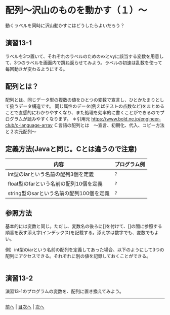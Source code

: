 # 配列～沢山のものを動かす（１）～
動くラベルを同時に沢山動かすにはどうしたらよいだろう？

## 演習13-1
ラベルを3つ置いて、それぞれのラベルのためのvxとvyに該当する変数を用意して、3つのラベルを画面内で跳ね返らせてみよう。ラベルの初速は乱数を使って毎回動きが変わるようにする。

## 配列とは？

配列とは、同じデータ型の複数の値をひとつの変数で宣言し、ひとかたまりとして扱うデータ構造です。
同じ属性のデータ(例えばテストの点数など)をまとめることで直感的にわかりやすくなり、また処理を効率的に書くことができるのでプログラムが読みやすくなります。
＊引用元
https://www.bold.ne.jp/engineer-club/c-language-array
Ｃ言語の配列とは　～宣言、初期化、代入、コピー方法と２次元配列～

## 定義方法(Javaと同じ。Cとは違うので注意)
|内容|プログラム例|
|---|-----------|
|int型のiarという名前の配列3個を定義|`?`|
|float型のfarという名前の配列10個を定義|`?`|
|string型のsarという名前の配列100個を定義|`?`|

## 参照方法
基本的には変数と同じ。ただし、変数名の後ろに[]を付けて、[]の間に参照する順番を表す添え字(インデックス)を記載する。添え字は数字でも、変数でもよい。

例）int型のiarという名前の配列を定義してあった場合、以下のようにして3つの配列にアクセスできる。それぞれに別の値を記録しておくことができる。

```cs

```

## 演習13-2
演習13-1のプログラムの変数を、配列に置き換えてみよう。

---

[前へ](12.md) | [目次へ](README.md#%E7%9B%AE%E6%AC%A1) | [次へ](14.md)

